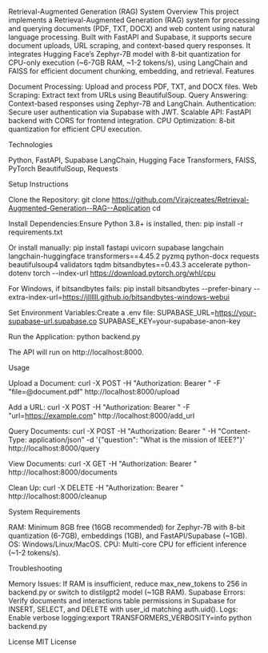 Retrieval-Augmented Generation (RAG) System
Overview
This project implements a Retrieval-Augmented Generation (RAG) system for processing and querying documents (PDF, TXT, DOCX) and web content using natural language processing. Built with FastAPI and Supabase, it supports secure document uploads, URL scraping, and context-based query responses. It integrates Hugging Face’s Zephyr-7B model with 8-bit quantization for CPU-only execution (~6-7GB RAM, ~1-2 tokens/s), using LangChain and FAISS for efficient document chunking, embedding, and retrieval.
Features

Document Processing: Upload and process PDF, TXT, and DOCX files.
Web Scraping: Extract text from URLs using BeautifulSoup.
Query Answering: Context-based responses using Zephyr-7B and LangChain.
Authentication: Secure user authentication via Supabase with JWT.
Scalable API: FastAPI backend with CORS for frontend integration.
CPU Optimization: 8-bit quantization for efficient CPU execution.

Technologies

Python, FastAPI, Supabase
LangChain, Hugging Face Transformers, FAISS, PyTorch
BeautifulSoup, Requests

Setup Instructions

Clone the Repository:
git clone <https://github.com/Virajcreates/Retrieval-Augmented-Generation--RAG--Application>
cd <repository-directory>


Install Dependencies:Ensure Python 3.8+ is installed, then:
pip install -r requirements.txt

Or install manually:
pip install fastapi uvicorn supabase langchain langchain-huggingface transformers==4.45.2 pyzmq python-docx requests beautifulsoup4 validators tqdm bitsandbytes==0.43.3 accelerate python-dotenv torch --index-url https://download.pytorch.org/whl/cpu

For Windows, if bitsandbytes fails:
pip install bitsandbytes --prefer-binary --extra-index-url=https://jllllll.github.io/bitsandbytes-windows-webui


Set Environment Variables:Create a .env file:
SUPABASE_URL=https://your-supabase-url.supabase.co
SUPABASE_KEY=your-supabase-anon-key


Run the Application:
python backend.py

The API will run on http://localhost:8000.


Usage

Upload a Document:
curl -X POST -H "Authorization: Bearer <your-jwt-token>" -F "file=@document.pdf" http://localhost:8000/upload


Add a URL:
curl -X POST -H "Authorization: Bearer <your-jwt-token>" -F "url=https://example.com" http://localhost:8000/add_url


Query Documents:
curl -X POST -H "Authorization: Bearer <your-jwt-token>" -H "Content-Type: application/json" -d '{"question": "What is the mission of IEEE?"}' http://localhost:8000/query


View Documents:
curl -X GET -H "Authorization: Bearer <your-jwt-token>" http://localhost:8000/documents


Clean Up:
curl -X DELETE -H "Authorization: Bearer <your-jwt-token>" http://localhost:8000/cleanup



System Requirements

RAM: Minimum 8GB free (16GB recommended) for Zephyr-7B with 8-bit quantization (6-7GB), embeddings (1GB), and FastAPI/Supabase (~1GB).
OS: Windows/Linux/MacOS.
CPU: Multi-core CPU for efficient inference (~1-2 tokens/s).

Troubleshooting

Memory Issues: If RAM is insufficient, reduce max_new_tokens to 256 in backend.py or switch to distilgpt2 model (~1GB RAM).
Supabase Errors: Verify documents and interactions table permissions in Supabase for INSERT, SELECT, and DELETE with user_id matching auth.uid().
Logs: Enable verbose logging:export TRANSFORMERS_VERBOSITY=info
python backend.py



License
MIT License
